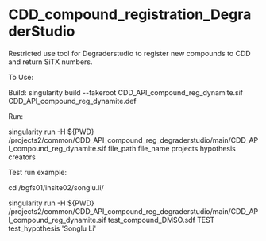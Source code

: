 # CDD_compound_registration_DegraderStudio

Restricted use tool for Degraderstudio to register new compounds to CDD and return SiTX numbers. 


To Use:

Build: singularity build --fakeroot CDD_API_compound_reg_dynamite.sif CDD_API_compound_reg_dynamite.def


Run:

singularity run -H ${PWD} /projects2/common/CDD_API_compound_reg_degraderstudio/main/CDD_API_compound_reg_dynamite.sif file_path file_name projects hypothesis creators


Test run example:

cd /bgfs01/insite02/songlu.li/

singularity run -H ${PWD} /projects2/common/CDD_API_compound_reg_degraderstudio/main/CDD_API_compound_reg_dynamite.sif test_compound_DMSO.sdf TEST test_hypothesis 'Songlu Li'